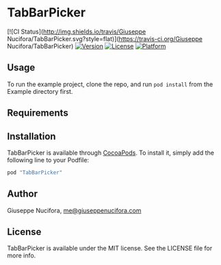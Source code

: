 # TabBarPicker

[![CI Status](http://img.shields.io/travis/Giuseppe Nucifora/TabBarPicker.svg?style=flat)](https://travis-ci.org/Giuseppe Nucifora/TabBarPicker)
[![Version](https://img.shields.io/cocoapods/v/TabBarPicker.svg?style=flat)](http://cocoapods.org/pods/TabBarPicker)
[![License](https://img.shields.io/cocoapods/l/TabBarPicker.svg?style=flat)](http://cocoapods.org/pods/TabBarPicker)
[![Platform](https://img.shields.io/cocoapods/p/TabBarPicker.svg?style=flat)](http://cocoapods.org/pods/TabBarPicker)

## Usage

To run the example project, clone the repo, and run `pod install` from the Example directory first.

## Requirements

## Installation

TabBarPicker is available through [CocoaPods](http://cocoapods.org). To install
it, simply add the following line to your Podfile:

```ruby
pod "TabBarPicker"
```

## Author

Giuseppe Nucifora, me@giuseppenucifora.com

## License

TabBarPicker is available under the MIT license. See the LICENSE file for more info.
